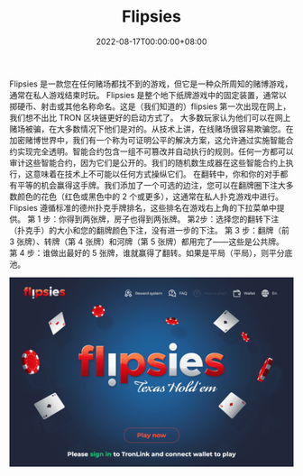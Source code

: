 ﻿---
title: "Flipsies"
description: "Flipsies 是一种源自扑克中的“掷硬币”或“翻转”的游戏，您和您的对手都有相同的机会赢得这手牌。"
date: 2022-08-17T00:00:00+08:00
lastmod: 2022-08-17T00:00:00+08:00
draft: false
authors: ["boogArno"]
featuredImage: "flipsies.png"
tags: ["Gambling","Flipsies"]
categories: ["nfts"]
nfts: ["Gambling"]
blockchain: "TRON"
website: "https://flipsies.io/"
twitter: "https://twitter.com/Flipsiesflips"
discord: "https://discord.com/invite/RAsBhMcZ8n"
telegram: ""
github: ""
youtube: ""
twitch: ""
facebook: "https://www.facebook.com/Flipsies-102731458667871"
instagram: "https://www.instagram.com/flipsies.io/"
reddit: ""
medium: "https://medium.com/@flipsiesflips"
steam: ""
gitbook: ""
googleplay: ""
appstore: ""
status: "Live"
weight: 
lightgallery: true
toc: true
pinned: false
recommend: false
recommend1: false
---
Flipsies 是一款您在任何赌场都找不到的游戏，但它是一种众所周知的赌博游戏，通常在私人游戏结束时玩。 Flipsies 是整个地下纸牌游戏中的固定装置，通常以掷硬币、射击或其他名称命名。这是（我们知道的）flipsies 第一次出现在网上，我们想不出比 TRON 区块链更好的启动方式了。
大多数玩家认为他们可以在网上赌场被骗，在大多数情况下他们是对的。从技术上讲，在线赌场很容易欺骗您。在加密赌博世界中，我们有一个称为可证明公平的解决方案，这允许通过实施智能合约实现完全透明。智能合约包含一组不可篡改并自动执行的规则。任何一方都可以审计这些智能合约，因为它们是公开的。我们的随机数生成器在这些智能合约上执行，这意味着在技术上不可能以任何方式操纵它们。
在翻转中，你和你的对手都有平等的机会赢得这手牌。我们添加了一个可选的边注，您可以在翻牌圈下注大多数颜色的花色（红色或黑色中的 2 个或更多），这通常在私人扑克游戏中进行。 Flipsies 遵循标准的德州扑克手牌排名，这些排名在游戏右上角的下拉菜单中提供。
第 1 步：你得到两张牌，房子也得到两张牌。
第2步：选择您的翻转下注（扑克手）的大小和您的翻牌颜色下注，没有进一步的下注。
第 3 步：翻牌（前 3 张牌）、转牌（第 4 张牌）和河牌（第 5 张牌）都用完了——这些是公共牌。
第 4 步：谁做出最好的 5 张牌，谁就赢得了翻转。如果是平局（平局），则平分底池。

![flipsies-dapp-gambling-tron-image2_b0dd7c75cffcd66d8ba420c3620468b2](flipsies-dapp-gambling-tron-image2_b0dd7c75cffcd66d8ba420c3620468b2.png)